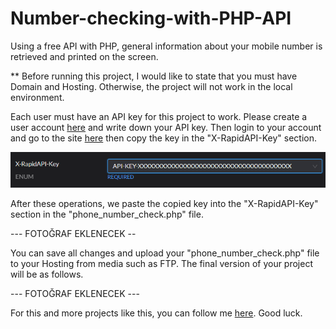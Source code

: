 # Number-checking-with-PHP-API
Using a free API with PHP, general information about your mobile number is retrieved and printed on the screen.

** Before running this project, I would like to state that you must have Domain and Hosting. Otherwise, the project will not work in the local environment.

Each user must have an API key for this project to work. Please create a user account <a href="https://rapidapi.com/">here</a> and write down your API key.
Then login to your account and go to the site <a href="https://rapidapi.com/larroyouy70/api/phonenumbervalidatefree/">here</a> then copy the key in the "X-RapidAPI-Key" section.

<img src="api_key.png">

After these operations, we paste the copied key into the "X-RapidAPI-Key" section in the "phone_number_check.php" file.

--- FOTOĞRAF EKLENECEK --

You can save all changes and upload your "phone_number_check.php" file to your Hosting from media such as FTP. The final version of your project will be as follows.

--- FOTOĞRAF EKLENECEK ---

For this and more projects like this, you can follow me <a href="https://github.com/ycanga">here</a>. Good luck.
